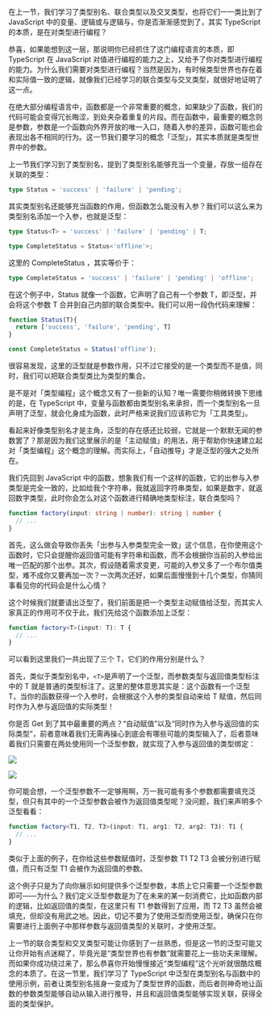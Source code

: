 在上一节，我们学习了类型别名、联合类型以及交叉类型，也将它们一一类比到了 JavaScript 中的变量、逻辑或与逻辑与，你是否渐渐感觉到了，其实 TypeScript 的本质，是在对类型进行编程？

恭喜，如果能想到这一层，那说明你已经抓住了这门编程语言的本质，即 TypeScript 在 JavaScript 对值进行编程的能力之上，又给予了你对类型进行编程的能力。为什么我们需要对类型进行编程？当然是因为，有时候类型世界也存在着和实际值一致的逻辑，就像我们已经学习的联合类型与交叉类型，就很好地证明了这一点。

在绝大部分编程语言中，函数都是一个非常重要的概念，如果缺少了函数，我们的代码可能会变得冗长晦涩，到处夹杂着重复的片段。而在函数中，最重要的概念则是参数，参数是一个函数向外界开放的唯一入口，随着入参的差异，函数可能也会表现出各不相同的行为。这一节我们要学习的概念「泛型」，其实本质就是类型世界中的参数。

上一节我们学习到了类型别名，提到了类型别名能够充当一个变量，存放一组存在关联的类型：

```typescript
type Status = 'success' | 'failure' | 'pending';
```

其实类型别名还能够充当函数的作用，但函数怎么能没有入参？我们可以这么来为类型别名添加一个入参，也就是泛型：

```typescript
type Status<T> = 'success' | 'failure' | 'pending' | T;

type CompleteStatus = Status<'offline'>;
```

这里的 CompleteStatus ，其实等价于：

```typescript
type CompleteStatus = 'success' | 'failure' | 'pending' | 'offline';
```

在这个例子中，Status 就像一个函数，它声明了自己有一个参数 T，即泛型，并会将这个参数 T 合并到自己内部的联合类型中。我们可以用一段伪代码来理解：

```typescript
function Status(T){
  return ['success', 'failure', 'pending', T]
}

const CompleteStatus = Status('offline');
```

很容易发现，这里的泛型就是参数作用，只不过它接受的是一个类型而不是值，同时，我们可以把联合类型类比为类型的集合。

是不是对「类型编程」这个概念又有了一些新的认知？唯一需要你稍微转换下思维的是，在 TypeScript 中，变量与函数都由类型别名来承担，而一个类型别名一旦声明了泛型，就会化身成为函数，此时严格来说我们应该称它为「工具类型」。

看起来好像类型别名才是主角，泛型的存在感还比较弱，它就是一个默默无闻的参数罢了？那是因为我们这里展示的是「主动赋值」的用法，用于帮助你快速建立起对「类型编程」这个概念的理解。而实际上，「自动推导」才是泛型的强大之处所在。

我们先回到 JavaScript 中的函数，想象我们有一个这样的函数，它的出参与入参类型是完全一致的，比如给我个字符串，我就返回字符串类型，如果是数字，就返回数字类型，此时你会怎么对这个函数进行精确地类型标注，联合类型吗？

```typescript
function factory(input: string | number): string | number {
  // ...
}
```

首先，这么做会导致你丢失「出参与入参类型完全一致」这个信息，在你使用这个函数时，它只会提醒你返回值可能有字符串和函数，而不会根据你当前的入参给出唯一匹配的那个出参。其次，假设随着需求变更，可能的入参又多了一个布尔值类型，难不成你又要再加一次？一次两次还好，如果后面慢慢到十几个类型，你猜同事看见你的代码会是什么心情？

这个时候我们就要请出泛型了，我们前面是把一个类型主动赋值给泛型，而其实人家真正的作用可不仅于此，我们先给这个函数添加上泛型：

```typescript
function factory<T>(input: T): T {
  // ...
}
```

可以看到这里我们一共出现了三个 T，它们的作用分别是什么？

首先，类似于类型别名中，`<T>`是声明了一个泛型，而参数类型与返回值类型标注中的 T 就是普通的类型标注了。这里的整体意思其实是：这个函数有一个泛型 T，当你的函数获得一个入参时，会根据这个入参的类型自动来给 T 赋值，然后同时作为入参与返回值的实际类型！

你是否 Get 到了其中最重要的两点？“自动赋值”以及“同时作为入参与返回值的实际类型”，前者意味着我们无需再操心到底会有哪些可能的类型输入了，后者意味着我们只需要在两处使用同一个泛型参数，就实现了入参与返回值的类型绑定：

![](https://p3-juejin.byteimg.com/tos-cn-i-k3u1fbpfcp/7c4e44afda7c4772becd065ab73cbdb2~tplv-k3u1fbpfcp-jj-mark:0:0:0:0:q75.image#?w=830&h=102&s=21331&e=png&b=24272e)

![](https://p3-juejin.byteimg.com/tos-cn-i-k3u1fbpfcp/24886611b87c4ce5bcfeb84937e79fa3~tplv-k3u1fbpfcp-jj-mark:0:0:0:0:q75.image#?w=908&h=118&s=20683&e=png&b=22242a)

你可能会想，一个泛型参数不一定够用啊，万一我可能有多个参数都需要填充泛型，但只有其中的一个泛型参数会被作为返回值类型呢？没问题，我们来声明多个泛型看看：

```typescript
function factory<T1, T2, T3>(input: T1, arg1: T2, arg2: T3): T1 {
  // ...
}
```

类似于上面的例子，在你给这些参数赋值时，泛型参数 T1 T2 T3 会被分别进行赋值，而只有泛型 T1 会被作为返回值的参数。

这个例子只是为了向你展示如何提供多个泛型参数，本质上它只需要一个泛型参数即可——为什么？我们定义泛型参数是为了在未来的某一刻消费它，比如函数内部的逻辑，比如返回值的类型，在这里只有 T1 参数得到了应用，而 T2 T3 虽然会被填充，但却没有用武之地。因此，切记不要为了使用泛型而使用泛型，确保只在你需要进行上面例子中那样参数与返回值类型的关联时，才使用泛型。

上一节的联合类型和交叉类型可能让你感到了一丝熟悉，但是这一节的泛型可能又让你开始有点迷糊了，毕竟光是“类型世界也有参数”就需要花上一些功夫来理解。而如果你成功绕过来了，那么恭喜你开始慢慢接近“类型编程”这个光听就很酷炫概念的本质了。在这一节里，我们学习了 TypeScript 中泛型在类型别名与函数中的使用示例，前者让类型别名摇身一变成为了类型世界的函数，而后者则神奇地让函数的参数类型能够自动从输入进行推导，并且和返回值类型能够实现关联，获得全面的类型保护。